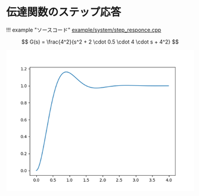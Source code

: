 # 伝達関数のステップ応答

!!! example "ソースコード"
    [example/system/step_responce.cpp](https://github.com/Kotakku/cpp_robotics/blob/develop/example/system/step_responce.cpp)

$$
G(s) = \frac{4^2}{s^2 + 2 \cdot 0.5 \cdot 4 \cdot s + 4^2}
$$

![](../fig/step_responce.png)